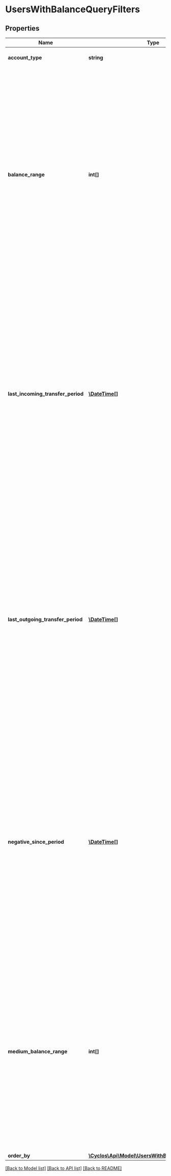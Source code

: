 # UsersWithBalanceQueryFilters

## Properties
Name | Type | Description | Notes
------------ | ------------- | ------------- | -------------
**account_type** | **string** | The account type | 
**balance_range** | **int[]** | The minimum and / or maximum balance for users to be returned. Is expressed an array, with the lower bound as first element, and the upper bound as second element. When only one element, will have just the lower bound. To specify only the upper bound, prefix the value with a comma. | [optional] 
**last_incoming_transfer_period** | [**\DateTime[]**](\DateTime.md) | The minimum / maximum date of the last incoming transfer for users to be returned. Is expressed an array, with the lower bound as first element, and the upper bound as second element. When only one element, will have just the lower bound. To specify only the upper bound, prefix the value with a comma. | [optional] 
**last_outgoing_transfer_period** | [**\DateTime[]**](\DateTime.md) | The minimum / maximum date of the last outgoing transfer for users to be returned. Is expressed an array, with the lower bound as first element, and the upper bound as second element. When only one element, will have just the lower bound. To specify only the upper bound, prefix the value with a comma. | [optional] 
**negative_since_period** | [**\DateTime[]**](\DateTime.md) | The minimum / maximum negative-since date for users to be returned. Is expressed an array, with the lower bound as first element, and the upper bound as second element. When only one element, will have just the lower bound. To specify only the upper bound, prefix the value with a comma. | [optional] 
**medium_balance_range** | **int[]** | An array with 2 elements, describing the lower and upper medium balance bounds. If not specified, the range defined in the account type will be used. If that one is also not defined, there will be no definitions for balance levels. Both bounds need to be set as 2 element in the array, or it won&#x27;t be considered. | [optional] 
**order_by** | [**\Cyclos\Api\Model\UsersWithBalanceOrderByEnum**](UsersWithBalanceOrderByEnum.md) |  | [optional] 

[[Back to Model list]](../../README.md#documentation-for-models) [[Back to API list]](../../README.md#documentation-for-api-endpoints) [[Back to README]](../../README.md)


